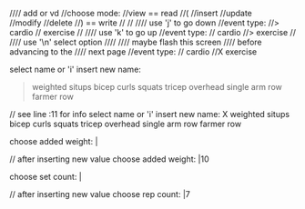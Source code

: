 //// add or vd
//choose mode:
//view   == read
//(
//insert
//update  
//modify
//delete
//)       == write
//
//
//// use 'j' to go down
//event type:
//> cardio
//  exercise
//
//// use 'k' to go up
//event type:
//  cardio
//> exercise
//
//// use '\n' select option
////
//// maybe flash this screen
//// before advancing to the
//// next page
//event type:
//  cardio
//X exercise

select name or 'i' insert new name:
> weighted situps
  bicep curls
  squats
  tricep overhead
  single arm row
  farmer row

// see line :11 for info
select name or 'i' insert new name:
X weighted situps
  bicep curls
  squats
  tricep overhead
  single arm row
  farmer row

choose added weight:
 | 

// after inserting new value
choose added weight:
 |10

choose set count:
 | 

// after inserting new value
choose rep count:
 |7
